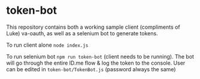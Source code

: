 # token-bot

This repository contains both a working sample client (compliments of Luke) va-oauth, as well as a selenium bot to generate tokens.

To run client alone `node index.js`

To run selenium bot `npm run token-bot` (client needs to be running). The bot will go through the entire ID.me flow & log the token to the console.
User can be edited in `token-bot/TokenBot.js` (password always the same)